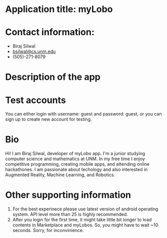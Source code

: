 
# Application title: myLobo

# Contact information:
- Biraj Silwal
- bsilwal@cs.unm.edu
- (505)-271-8079

# Description of the app

# Test accounts
You can either login with username: guest and password: guest, or you can sign up to create new account for testing. 

# Bio
Hi! I am Biraj Silwal, developer of myLobo app. I'm a junior studying computer science and mathematics at UNM. In my free time I enjoy competitive programming, creating mobile apps, and attending online hackathones. I am passionate about techology and also interested in Augmented Reality, Machine Learning, and Robotics. 

# Other supporting information
1. For the best experinece please use latest version of android operating system. API level more than 25 is highly recommended. 
2. After you login for the first time, it might take little bit longer to load contents in Marketplace and myLobos. So, you might have to wait ~10 seconds. Sorry, for inconvinience. 
